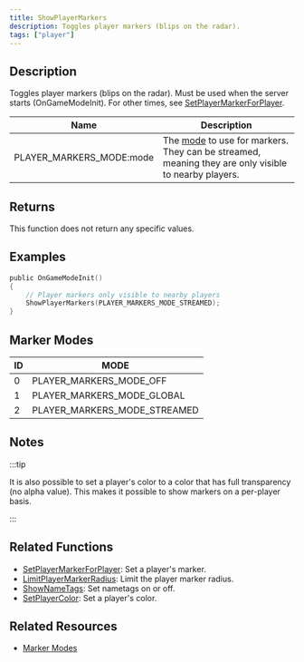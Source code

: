 ```yaml
---
title: ShowPlayerMarkers
description: Toggles player markers (blips on the radar).
tags: ["player"]
---
```


## Description

Toggles player markers (blips on the radar). Must be used when the server starts (OnGameModeInit). For other times, see [SetPlayerMarkerForPlayer](SetPlayerMarkerForPlayer).

| Name                     | Description                                                                                                                     |
| ------------------------ | ------------------------------------------------------------------------------------------------------------------------------- |
| PLAYER_MARKERS_MODE:mode | The [mode](../resources/markermodes) to use for markers. They can be streamed, meaning they are only visible to nearby players. |

## Returns

This function does not return any specific values.

## Examples

```c
public OnGameModeInit()
{
    // Player markers only visible to nearby players
    ShowPlayerMarkers(PLAYER_MARKERS_MODE_STREAMED);
}
```

## Marker Modes

| ID  | MODE                         |
| --- | ---------------------------- |
| 0   | PLAYER_MARKERS_MODE_OFF      |
| 1   | PLAYER_MARKERS_MODE_GLOBAL   |
| 2   | PLAYER_MARKERS_MODE_STREAMED |

## Notes

:::tip

It is also possible to set a player's color to a color that has full transparency (no alpha value). This makes it possible to show markers on a per-player basis.

:::

## Related Functions

- [SetPlayerMarkerForPlayer](SetPlayerMarkerForPlayer): Set a player's marker.
- [LimitPlayerMarkerRadius](LimitPlayerMarkerRadius): Limit the player marker radius.
- [ShowNameTags](ShowNameTags): Set nametags on or off.
- [SetPlayerColor](SetPlayerColor): Set a player's color.

## Related Resources

- [Marker Modes](../resources/markermodes)
